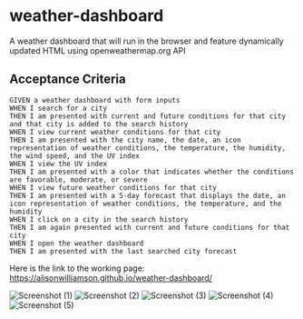# weather-dashboard
A weather dashboard that will run in the browser and feature dynamically updated HTML using openweathermap.org API


## Acceptance Criteria

```
GIVEN a weather dashboard with form inputs
WHEN I search for a city
THEN I am presented with current and future conditions for that city and that city is added to the search history
WHEN I view current weather conditions for that city
THEN I am presented with the city name, the date, an icon representation of weather conditions, the temperature, the humidity, the wind speed, and the UV index
WHEN I view the UV index
THEN I am presented with a color that indicates whether the conditions are favorable, moderate, or severe
WHEN I view future weather conditions for that city
THEN I am presented with a 5-day forecast that displays the date, an icon representation of weather conditions, the temperature, and the humidity
WHEN I click on a city in the search history
THEN I am again presented with current and future conditions for that city
WHEN I open the weather dashboard
THEN I am presented with the last searched city forecast
```

Here is the link to the working page: https://alisonwilliamson.github.io/weather-dashboard/

![Screenshot (1)](https://user-images.githubusercontent.com/54878075/88377891-fbed8c80-cd6d-11ea-8bca-f84dc443129c.png)
![Screenshot (2)](https://user-images.githubusercontent.com/54878075/88377902-0019aa00-cd6e-11ea-882e-488fc5fe4d36.png)
![Screenshot (3)](https://user-images.githubusercontent.com/54878075/88377907-027c0400-cd6e-11ea-8f6b-265f22e4b285.png)
![Screenshot (4)](https://user-images.githubusercontent.com/54878075/88377914-04de5e00-cd6e-11ea-8258-88c71ca994c5.png)
![Screenshot (5)](https://user-images.githubusercontent.com/54878075/88377917-0740b800-cd6e-11ea-98f4-612847bf8c97.png)
